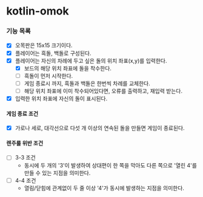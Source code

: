 # kotlin-omok

### 기능 목록
- [x] 오목판은 15x15 크기이다.
- [x] 플레이어는 흑돌, 백돌로 구성된다.
- [x] 플레이어는 자신의 차례에 두고 싶은 돌의 위치 좌표(x,y)를 입력한다.
    - [x] 보드의 해당 위치 좌표에 돌을 착수한다.
    - [ ] 흑돌이 먼저 시작한다.
    - [ ] 게임 종료시 까지, 흑돌과 백돌은 한번씩 차례를 교체한다.
    - [ ] 해당 위치 좌표에 이미 착수되어있다면, 오류를 출력하고, 재입력 받는다.
- [x] 입력한 위치 좌표에 자신의 돌이 표시된다.

#### 게임 종료 조건
- [x] 가로나 세로, 대각선으로 다섯 개 이상의 연속된 돌을 만들면 게임이 종료된다.

#### 렌주룰 위반 조건
- [ ] 3-3 조건
    - 동시에 두 개의 '3'이 발생하여 상대편이 한 쪽을 막아도 다른 쪽으로 '열린 4'를 만들 수 있는 지점을 의미한다.
- [ ] 4-4 조건
    - 열림/닫힘에 관계없이 두 줄 이상 '4'가 동시에 발생하는 지점을 의미한다.
